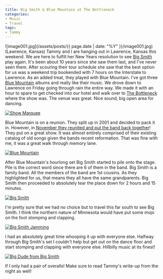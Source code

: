 ```yaml
---
title: Big Smith & Blue Mountain at The Bottleneck
categories:
- Music
- Travel
tags:
- Tammy
---
```


![image001.jpg](/assets/posts/{{ page.date | date: "%Y" }}/image001.jpg)(Lawrence, Kansas) Tammy and I are hanging out in Lawrence, Kansas this weekend. We are here to fulfill her New Years resolution to see [Big Smith](http://www.bigsmithband.com/) play again. It's been about 10 years since she saw them last, and I've never seen them. After scouring their tour schedule she saw that the best option for us was a weekend trip bookended with 7 hours on the Interstate to Lawrence. As an added treat, they played with Blue Mountain. I've got three [Blue Mountain](http://shell.deru.com/~sgn1/blue/Blue.htm) albums and really like their music.
We drove down to Lawrence on Friday going through rain the entire way. We made it with an hour to spare to get checked into our hotel and walk over to [The Bottleneck](http://www.thebottlenecklive.com/) where the show was. The venue was great. Nice sound, big open area for dancing.

[![Show Marquee](http://farm3.static.flickr.com/2338/2424543774_5650b0e2ed_m.jpg)](http://www.flickr.com/photos/46408384@N00/2424543774)

<!-- more -->

Blue Mountain is on a reunion. They split up in 2001 and decided to pack it in. However, in [November they reunited and put the band back together](http://media.www.reflector-online.com/media/storage/paper938/news/2007/11/13/Entertainment/Blue-Mountain.Reunited.At.Daves-3095571.shtml)! They put on a great show. It was almost entirely comprised of their existing catalog of old songs given the bands recent reformation. That was fine with me, it was a great walk through memory lane.

[![Blue Mountain](http://farm3.static.flickr.com/2313/2423840231_e1be9aa251_m.jpg)](http://www.flickr.com/photos/46408384@N00/2423840231)

After Blue Mountain's hourlong set Big Smith started to pile onto the stage. Pile is the correct word since there are 6 of them in the band. Big Smith is a family band. All the members of the band are 1st cousins. As they highlighted for us, that means they all have the same grandparents. Big Smith then proceeded to absolutely tear the place down for 2 hours and 15 minutes.

[![Big Smith](http://farm3.static.flickr.com/2125/2424771670_5aa8239124_m.jpg)](http://www.flickr.com/photos/46408384@N00/2424771670)

I'm pretty sure that we had no choice but to travel this far south to see Big Smith. I think the northern nature of Minnesota would have put some mojo on the foot stomping and clapping.

[![Big Smith Jamming](http://farm4.static.flickr.com/3037/2424933328_9c174eed59_m.jpg)](http://www.flickr.com/photos/46408384@N00/2424933328)

I had an absolutely great time whooping it up with everyone else. Halfway through Big Smith's set I couldn't help but get out on the dance floor and start stomping and clapping with everyone else. Hillbilly music at its finest!

[![Big Dude from Big Smith](http://farm4.static.flickr.com/3149/2424934162_f86daaa03b_m.jpg)](http://www.flickr.com/photos/46408384@N00/2424934162)

If I only had a pair of overalls! Make sure to read Tammy's write-up from the night as well!
